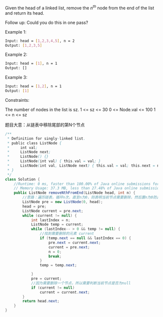 Given the head of a linked list, remove the $n^{th}$ node from the end of the list and return its head.

Follow up: Could you do this in one pass?


Example 1:
```bash txt
Input: head = [1,2,3,4,5], n = 2
Output: [1,2,3,5]

```
Example 2:
```bash txt
Input: head = [1], n = 1
Output: []

```
Example 3:
```bash txt
Input: head = [1,2], n = 1
Output: [1]
```

Constraints:

The number of nodes in the list is sz.
1 <= sz <= 30
0 <= Node.val <= 100
1 <= n <= sz


题目大意：从链表中移除尾部的第N个节点

```java
/**
 * Definition for singly-linked list.
 * public class ListNode {
 *     int val;
 *     ListNode next;
 *     ListNode() {}
 *     ListNode(int val) { this.val = val; }
 *     ListNode(int val, ListNode next) { this.val = val; this.next = next; }
 * }
 */
class Solution {
    //Runtime: 0 ms, faster than 100.00% of Java online submissions for Remove Nth Node From End of List.
    // Memory Usage: 37.3 MB, less than 27.48% of Java online submissions for Remove Nth Node From End of List.
    public ListNode removeNthFromEnd(ListNode head, int n) {
        //思路：遍历链表，循环n次，直至n为0，则表明当前节点需要删除，然后置n为0防止重复
        ListNode pre = new ListNode(0, head);
        head = pre;
        ListNode current = pre.next;
        while (current != null) {
            int lastIndex = n;
            ListNode temp = current;
            while (lastIndex-- > 0 && temp != null) {
                //找到需要删除的元素 current
                if (temp.next == null && lastIndex == 0) {
                    pre.next = current.next;
                    current = pre.next;
                    n = 0;
                    break;
                }
                temp = temp.next;

            }
            pre = current;
            //因为需要删除一个节点，所以需要判断当前节点是否为null
            if (current != null)
                current = current.next;
        }
        return head.next;
    }
}
```